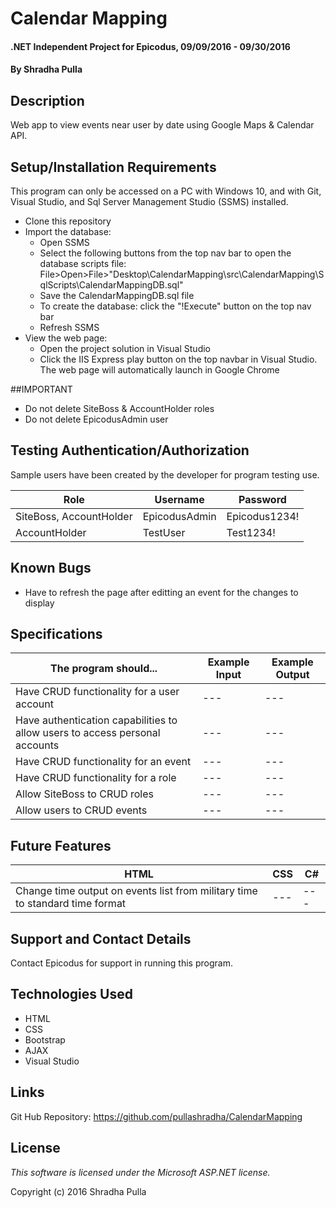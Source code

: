 ﻿# Calendar Mapping

#### .NET Independent Project for Epicodus, 09/09/2016 - 09/30/2016

#### By Shradha Pulla

## Description

Web app to view events near user by date using Google Maps & Calendar API.

## Setup/Installation Requirements

This program can only be accessed on a PC with Windows 10, and with Git, Visual Studio, and Sql Server Management Studio (SSMS) installed.

* Clone this repository
* Import the database:
  * Open SSMS
  * Select the following buttons from the top nav bar to open the database scripts file: File>Open>File>"Desktop\CalendarMapping\src\CalendarMapping\SqlScripts\CalendarMappingDB.sql"
  * Save the CalendarMappingDB.sql file
  * To create the database: click the "!Execute" button on the top nav bar
  * Refresh SSMS
* View the web page: 
  * Open the project solution in Visual Studio
  * Click the IIS Express play button on the top navbar in Visual Studio. The web page will automatically launch in Google Chrome

##IMPORTANT

* Do not delete SiteBoss & AccountHolder roles
* Do not delete EpicodusAdmin user

## Testing Authentication/Authorization

Sample users have been created by the developer for program testing use.

Role | Username | Password
----- | ----- | -----
SiteBoss, AccountHolder | EpicodusAdmin | Epicodus1234!
AccountHolder | TestUser | Test1234!

## Known Bugs

* Have to refresh the page after editting an event for the changes to display

## Specifications

The program should... | Example Input | Example Output
----- | ----- | -----
Have CRUD functionality for a user account | --- | ---
Have authentication capabilities to allow users to access personal accounts | --- | ---
Have CRUD functionality for an event | --- | ---
Have CRUD functionality for a role | --- | ---
Allow SiteBoss to CRUD roles | --- | ---
Allow users to CRUD events | --- | ---

## Future Features

HTML | CSS | C#
----- | ----- | -----
Change time output on events list from military time to standard time format | --- | ---

## Support and Contact Details

Contact Epicodus for support in running this program.

## Technologies Used

* HTML
* CSS
* Bootstrap
* AJAX
* Visual Studio

## Links

Git Hub Repository: https://github.com/pullashradha/CalendarMapping

## License

*This software is licensed under the Microsoft ASP.NET license.*

Copyright (c) 2016 Shradha Pulla